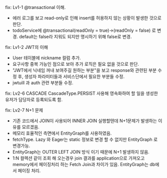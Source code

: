 fix: Lv1-1 @transactional 이해.
- 에러 로그를 보고 read-only로 인해 insert를 허용하지 않는 상황이 발생한 것으로 판단.
- todoService에 @transactional(readOnly = true)->(readOnly = false) 로 변경. default는 false라 지워도 되지만 명시하기 위해 false로 변경.

fix: Lv1-2 JWT의 이해
- User 테이블에 nickname 컬럼 추가.
- 요구사항 중복 가능인 점으로 보아 추가 로직은 필요 없을 것으로 판단.
- "JWT에서 닉네임 꺼내 보여주길 원하는 부분"을 보고 response와 관련된 부분 수정 후, 생성자 파라미터들과 서비스단에서 필요한 부분들 수정.
- jwtuill 과 auth 관련 부분들 수정.

fix: Lv2-6 CASCADE
CascadeType.PERSIST 사용해 영속화하여 할 일을 생성한 유저가 담당자로 등록되도록 함.

fix: Lv2-7 N+1 문제
- 기존 코드에서 JOIN이 사용되어 INNER JOIN 실행할텐데 N+1문제가 발생하는 이유를 모르겠음.
- 메모리 효율적인 측면에서 EntityGraph를 사용하였음.
- fetchType. Lazy 와 Eager는 static 정보로 변경 할 수 없지만 EntityGraph 로 변경가능.
- EntityGraph는 OUTER LEFT JOIN 방식 이기 때문에 N+1 발생하지 않음.
- 1:N 컬렉션 같이 조회 해 오는경우 join 결과를 application으로 가져오고 memory에서 페이징처리 하는 Fetch Join과 차이가 있음. EntityGraph는 db에서 페이징 처리.
